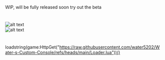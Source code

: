 WIP, will be fully released soon try out the beta 
#
![alt text](https://img.shields.io/badge/Objects-%20Instances_20%20Scripts_7-blue)
</br>
![alt text](https://i.ibb.co/204dmc2f/consolewindow.png)
#
loadstring(game:HttpGet("https://raw.githubusercontent.com/water5202/Water-s-Custom-Console/refs/heads/main/Loader.lua"))()
